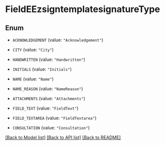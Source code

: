 # FieldEEzsigntemplatesignatureType

## Enum


* `ACKNOWLEDGEMENT` (value: `"Acknowledgement"`)

* `CITY` (value: `"City"`)

* `HANDWRITTEN` (value: `"Handwritten"`)

* `INITIALS` (value: `"Initials"`)

* `NAME` (value: `"Name"`)

* `NAME_REASON` (value: `"NameReason"`)

* `ATTACHMENTS` (value: `"Attachments"`)

* `FIELD_TEXT` (value: `"FieldText"`)

* `FIELD_TEXTAREA` (value: `"FieldTextarea"`)

* `CONSULTATION` (value: `"Consultation"`)


[[Back to Model list]](../README.md#documentation-for-models) [[Back to API list]](../README.md#documentation-for-api-endpoints) [[Back to README]](../README.md)


